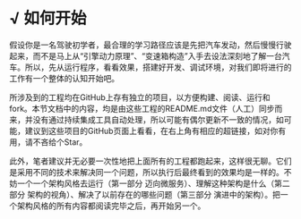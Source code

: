 # √ 如何开始

假设你是一名驾驶初学者，最合理的学习路径应该是先把汽车发动，然后慢慢行驶起来，而不是马上从“引擎动力原理”、“变速箱构造”入手去设法深刻地了解一台汽车。所以，先从运行程序，看看效果，搭建好开发、调试环境，对我们即将进行的工作有一个整体的认知开始吧。

所涉及到的工程均在GitHub上存有独立的项目，以方便构建、阅读、运行和fork。本节文档中的内容，均是由这些工程的README.md文件（人工）同步而来，并没有通过持续集成工具自动处理，所以可能有偶尔更新不一致的情况，如可能，建议到这些项目的GitHub页面上看看，在右上角有相应的超链接，如对你有用，请不吝给个Star。

此外，笔者建议并无必要一次性地把上面所有的工程都跑起来，这样很无聊。它们是采用不同的技术来解决同一个问题，所以执行后最终看到的效果均是一样的。不妨一个一个架构风格去运行（第一部分 迈向微服务）、理解这种架构是什么（第二部分 架构的视角）、解决了以前存在的哪些问题（第三部分 演进中的架构）。把一个架构风格的所有内容都阅读完毕之后，再开始另一个。


